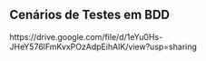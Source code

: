 <h2>Cenários de Testes em BDD</h2>
https://drive.google.com/file/d/1eYu0Hs-JHeY576lFmKvxPOzAdpEihAIK/view?usp=sharing
